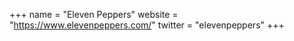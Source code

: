 +++
name = "Eleven Peppers"
website = "https://www.elevenpeppers.com/"
twitter = "elevenpeppers"
+++